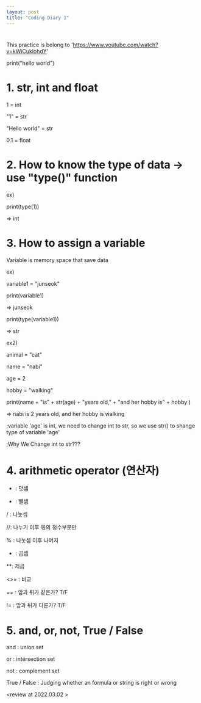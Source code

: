 ```yaml
---
layout: post
title: "Coding Diary 1"
---
```


# 

This practice is belong to 'https://www.youtube.com/watch?v=kWiCuklohdY'

print("hello world")

# 1. str, int and float

1 = int

"1" = str 

"Hello world" = str

0.1 = float 

# 2. How to know the type of data -> use "type()" function  

ex) 

print(type(1)) 

=> int


# 3. How to assign a variable

Variable is memory space that save data 


ex) 

variable1 = "junseok"

print(variable1)

=> junseok

print(type(variable1))

=> str


ex2)

animal = "cat"

name = "nabi"

age = 2

hobby = "walking"

print(name + "is" + str(age) + "years old," + "and her hobby is" + hobby )

=> nabi is 2 years old, and her hobby is walking

;variable 'age' is int, we need to change int to str, so we use str() to shange type of variable 'age'

;Why We Change int to str???


# 4. arithmetic operator (연산자)

 + : 덧셈

- : 뺄셈

/ : 나눗셈

//: 나누기 이후 몫의 정수부분만

% : 나눗셈 이후 나머지

* : 곱셈

**: 제곱

<>= : 비교

== : 앞과 뒤가 같은가? T/F

!= : 앞과 뒤가 다른가? T/F
 
 
# 5. and, or, not, True / False
 
 and : union set
 
 or : intersection set
 
 not : complement set
 
 True / False : Judging whether an formula or string is right or wrong
 
 
 
 <review at 2022.03.02 >
 

